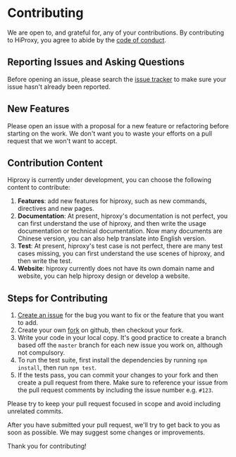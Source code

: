 # Contributing
We are open to, and grateful for, any of your contributions.  By contributing to HiProxy, you agree to abide by the [code of conduct](https://github.com/hiproxy/hiproxy/blob/master/CODE_OF_CONDUCT.md).

## Reporting Issues and Asking Questions
Before opening an issue, please search the [issue tracker](https://github.com/hiproxy/hiproxy/issues) to make sure your issue hasn't already been reported.

## New Features
Please open an issue with a proposal for a new feature or refactoring before starting on the work. We don't want you to waste your efforts on a pull request that we won't want to accept.

## Contribution Content
Hiproxy is currently under development, you can choose the following content to contribute:

1. **Features**: add new features for hiproxy, such as new commands, directives and new pages.
2. **Documentation**: At present, hiproxy's documentation is not perfect, you can first understand the use of hiproxy, and then write the usage documentation or technical documentation. Now many documents are Chinese version, you can also help translate into English version.
3. **Test**: At present, hiproxy's test case is not perfect, there are many test cases missing, you can first understand the use scenes of hiproxy, and then write the test.
4. **Website**: hiproxy currently does not have its own domain name and website, you can help hiproxy design or develop a website.

## Steps for Contributing
1. [Create an issue](https://github.com/hiproxy/hiproxy/issues/new) for the bug you want to fix or the feature that you want to add.
2. Create your own [fork](https://github.com/hiproxy/hiproxy) on github, then checkout your fork.
3. Write your code in your local copy. It's good practice to create a branch based off the `master` branch for each new issue you work on, although not compulsory.
4. To run the test suite, first install the dependencies by running `npm install`, then run `npm test`.
5. If the tests pass, you can commit your changes to your fork and then create a pull request from there. Make sure to reference your issue from the pull request comments by including the issue number e.g. `#123`.

Please try to keep your pull request focused in scope and avoid including unrelated commits.

After you have submitted your pull request, we'll try to get back to you as soon as possible. We may suggest some changes or improvements.

Thank you for contributing!


